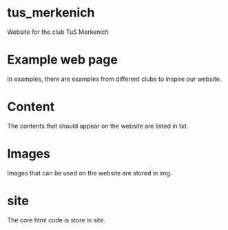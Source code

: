 # tus_merkenich
Website for the club TuS Merkenich

# Example web page
In examples, there are examples from different clubs to inspire our website.

# Content
The contents that should appear on the website are listed in txt.

# Images
Images that can be used on the website are stored in img.

# site
The core html code is store in site.
